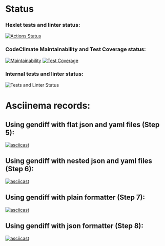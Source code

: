 # Status
### Hexlet tests and linter status:
[![Actions Status](https://github.com/Ky3mu40FF/python-project-lvl2/workflows/hexlet-check/badge.svg)](https://github.com/Ky3mu40FF/python-project-lvl2/actions)
### CodeClimate Maintainability and Test Coverage status:
[![Maintainability](https://api.codeclimate.com/v1/badges/3560112894cb9d62bb4e/maintainability)](https://codeclimate.com/github/Ky3mu40FF/python-project-lvl2/maintainability)
[![Test Coverage](https://api.codeclimate.com/v1/badges/3560112894cb9d62bb4e/test_coverage)](https://codeclimate.com/github/Ky3mu40FF/python-project-lvl2/test_coverage)
### Internal tests and linter status:
![Tests and Linter Status](https://github.com/Ky3mu40FF/python-project-lvl2/workflows/code-check/badge.svg)

# Asciinema records:
## Using gendiff with flat json and yaml files (Step 5):
[![asciicast](https://asciinema.org/a/fHTqjkrZypwcPQu321nAmvy6H.svg)](https://asciinema.org/a/fHTqjkrZypwcPQu321nAmvy6H)
## Using gendiff with nested json and yaml files (Step 6):
[![asciicast](https://asciinema.org/a/IcSKETp2253K5BOSGLChnuLI5.svg)](https://asciinema.org/a/IcSKETp2253K5BOSGLChnuLI5)
## Using gendiff with plain formatter (Step 7):
[![asciicast](https://asciinema.org/a/nIg4jXBU57LEovAaDQjbQyM20.svg)](https://asciinema.org/a/nIg4jXBU57LEovAaDQjbQyM20)
## Using gendiff with json formatter (Step 8):
[![asciicast](https://asciinema.org/a/7H1kRyFJEgDHnAl68dCjnQIAB.svg)](https://asciinema.org/a/7H1kRyFJEgDHnAl68dCjnQIAB)